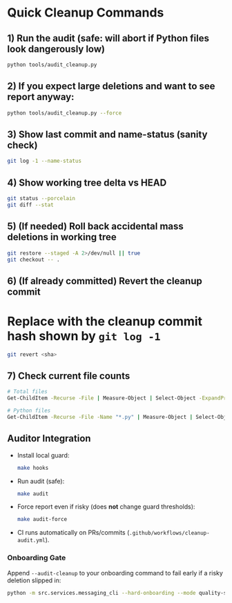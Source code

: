 # Quick Cleanup Commands

## 1) Run the audit (safe: will abort if Python files look dangerously low)
```bash
python tools/audit_cleanup.py
```

## 2) If you expect large deletions and want to see report anyway:
```bash
python tools/audit_cleanup.py --force
```

## 3) Show last commit and name-status (sanity check)
```bash
git log -1 --name-status
```

## 4) Show working tree delta vs HEAD
```bash
git status --porcelain
git diff --stat
```

## 5) (If needed) Roll back accidental mass deletions in working tree
```bash
git restore --staged -A 2>/dev/null || true
git checkout -- .
```

## 6) (If already committed) Revert the cleanup commit
# Replace <sha> with the cleanup commit hash shown by `git log -1`
```bash
git revert <sha>
```

## 7) Check current file counts
```bash
# Total files
Get-ChildItem -Recurse -File | Measure-Object | Select-Object -ExpandProperty Count

# Python files
Get-ChildItem -Recurse -File -Name "*.py" | Measure-Object | Select-Object -ExpandProperty Count
```

## Auditor Integration

- Install local guard:
  ```bash
  make hooks
  ```

* Run audit (safe):
  ```bash
  make audit
  ```
* Force report even if risky (does **not** change guard thresholds):
  ```bash
  make audit-force
  ```
* CI runs automatically on PRs/commits (`.github/workflows/cleanup-audit.yml`).

### Onboarding Gate

Append `--audit-cleanup` to your onboarding command to fail early if a risky deletion slipped in:

```bash
python -m src.services.messaging_cli --hard-onboarding --mode quality-suite --proof --audit-cleanup --yes
```
